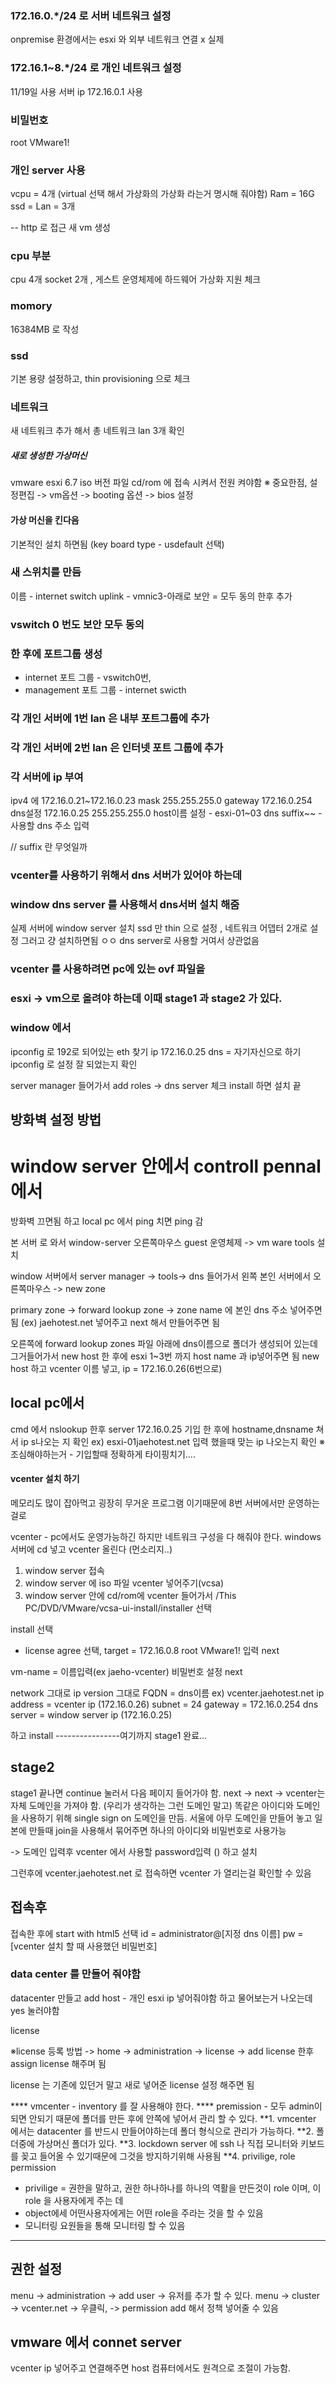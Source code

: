 ### 172.16.0.*/24 로 서버 네트워크 설정
onpremise 환경에서는 esxi 와 외부 네트워크 연결 x
실제
### 172.16.1~8.*/24 로 개인 네트워크 설정
11/19일 사용 서버 ip 
172.16.0.1 사용

### 비밀번호
root
VMware1!

### 개인 server 사용
vcpu = 4개 (virtual 선택 해서 가상화의 가상화 라는거 명시해 줘야함)
Ram = 16G
ssd = 
Lan = 3개

-- http 로 접근
새 vm 생성
### cpu 부분
cpu 4개 socket 2개 , 게스트 운영체제에 하드웨어 가상화 지원 체크
### momory 
16384MB 로 작성
### ssd
기본 용량 설정하고, thin provisioning 으로 체크
### 네트워크
새 네트워크 추가 해서 총 네트워크 lan 3개 확인

##### 새로 생성한 가상머신
vmware esxi 6.7 iso 버전 파일 cd/rom 에 접속 시켜서
전원 켜야함
※ 중요한점, 설정편집 -> vm옵션 -> booting 옵션 -> bios 설정 

#### 가상 머신을 킨다음
기본적인 설치 하면됨 (key board type - usdefault  선택)

### 새 스위치를 만듬
이름 - internet switch
uplink - vmnic3-아래로
보안 = 모두 동의 한후 추가

### vswitch 0 번도 보안 모두 동의 

### 한 후에  포트그룹 생성
- internet 포트 그룹 - vswitch0번,
- management 포트 그룹 - internet swicth 

### 각 개인 서버에 1번 lan 은 내부 포트그룹에 추가
### 각 개인 서버에 2번 lan 은 인터넷 포트 그룹에 추가

### 각 서버에 ip 부여

ipv4 에 172.16.0.21~172.16.0.23
mask 255.255.255.0
gateway 172.16.0.254
dns설정 172.16.0.25
255.255.255.0
host이름 설정 - esxi-01~03
dns suffix~~ - 사용할 dns 주소 입력

// suffix 란 무엇일까
### vcenter를 사용하기 위해서 dns 서버가 있어야 하는데
### window dns server 를 사용해서 dns서버 설치 해줌

실제 서버에 window server 설치
ssd 만 thin 으로 설정 , 네트워크 어뎁터 2개로 설정
그러고 걍 설치하면됨 ㅇㅇ
dns server로 사용할 거여서 상관없음


### vcenter 를 사용하려면 pc에 있는 ovf 파일을
### esxi -> vm으로 올려야 하는데 이때 stage1 과 stage2 가 있다.

### window 에서 
ipconfig 로 192로 되어있는 eth 찾기
ip 172.16.0.25
dns = 자기자신으로 하기
ipconfig 로 설정 잘 되었는지 확인

server manager 들어가서 add roles -> dns server 체크
install 하면 설치 끝

## 방화벽 설정 방법
# window server 안에서 controll pennal 에서
방화벽 끄면됨
하고 local pc 에서 ping 치면 ping 감

본 서버 로 와서 window-server 오른쪽마우스
guest 운영체제 -> vm ware tools 설치

window 서버에서 server manager -> tools-> dns
들어가서 왼쪽 본인 서버에서 오른쪽마우스 -> new zone

primary zone -> forward lookup zone -> 
zone name 에 본인 dns 주소 넣어주면됨 (ex) jaehotest.net 넣어주고 next 해서 만들어주면 됨

오른쪽에 forward lookup zones 파일 아래에 dns이름으로
폴더가 생성되어 있는데 그거들어가서
new host 한 후에 
esxi 1~3번 까지 host name 과 ip넣어주면 됨
new host 하고
vcenter 이름 넣고, ip = 172.16.0.26(6번으로)

## local pc에서
cmd 에서 nslookup 한후
server 172.16.0.25 기입
한 후에 hostname,dnsname 쳐서 ip s나오는 지 확인
ex) esxi-01jaehotest.net 입력 했을때 맞는 ip 나오는지 확인
※ 조심해야하는거 - 기입할때 정확하게 타이핑치기....

#### vcenter 설치 하기
메모리도 많이 잡아먹고 굉장히 무거운 프로그램 이기때문에
8번 서버에서만 운영하는 걸로 

vcenter - pc에서도 운영가능하긴 하지만 네트워크 구성을 다 해줘야 한다.
windows 서버에 cd 넣고 vcenter 올린다 (먼소리지..)

1) window server 접속
2) window server 에 iso 파일 vcenter 넣어주기(vcsa)
3) window server 안에 cd/rom에 vcenter 들어가서 
/This PC/DVD/VMware/vcsa-ui-install/installer 선택

install 선택
- license agree 선택, target = 172.16.0.8
root
VMware1! 입력 next

vm-name = 이름입력(ex jaeho-vcenter)
비밀번호 설정 
next

network 그대로
ip version 그대로
FQDN = dns이름 ex) vcenter.jaehotest.net
ip address = vcenter ip (172.16.0.26)
subnet = 24
gateway = 172.16.0.254
dns server = window server ip (172.16.0.25)

 하고 install
 ----------------여기까지 stage1 완료...


 ## stage2

stage1 끝나면 continue 눌러서 다음 페이지 들어가야 함.
next -> next ->
vcenter는 자체 도메인을 가져야 함. (우리가 생각하는 그런 도메인 말고)
똑같은 아이디와 도메인을 사용하기 위해 single sign on 도메인을 만듬. 
서울에 아무 도메인을 만들어 놓고 일본에 만들때 join을 사용해서 묶어주면 하나의 
아이디와 비밀번호로 사용가능

-> 도메인 입력후 
vcenter 에서 사용할 password입력 ()
하고 설치

그런후에 vcenter.jaehotest.net 로 접속하면 vcenter 가 열리는걸 확인할 수 있음

## 접속후
접속한 후에 
start with html5 선택
id = administrator@[지정 dns 이름]
pw = [vcenter 설치 할 때 사용했던 비밀번호]

### data center 를 만들어 줘야함
datacenter 만들고
add host -  개인 esxi ip 넣어줘야함
하고 물어보는거 나오는데 yes 눌러야함

license

※license 등록 방법 -> home -> administration -> license -> add license 한후
assign license 해주며 됨

license 는 기존에 있던거 말고 새로 넣어준 license 설정 해주면 됨

**** vmcenter - inventory 를 잘 사용해야 한다.
**** premission - 모두 admin이 되면 안되기 때문에 폴더를 만든 후에 안쪽에 넣어서 관리 할 수 있다.
**1. vmcenter 에서는 datacenter 를 반드시 만들어야하는데 폴더 형식으로 관리가 가능하다.
**2. 폴더중에 가상머신 폴더가 있다. 
**3. lockdown server 에 ssh 나 직접 모니터와 키보드를 꽂고 들어올 수 있기때문에 그것을 방지하기위해 사용됨
**4. privilige, role permission
* privilige = 권한을 말하고, 권한 하나하나를 하나의 역활을 만든것이 role 이며, 이 role 을 사용자에게 주는 데 
* object에세 어떤사용자에게는 어떤 role을 주라는 것을 할 수 있음 
* 모니터링 요원들을 통해 모니터링 할 수 있음

--------------------------------------------

## 권한 설정
menu -> administration -> add user -> 유저를 추가 할 수 있다.
menu -> cluster -> vcenter.net -> 우클릭, -> permission add 해서 정책 넣어줄 수 있음

## vmware 에서 connet server
vcenter ip 넣어주고 연결해주면 
host 컴퓨터에서도 원격으로 조절이 가능함.